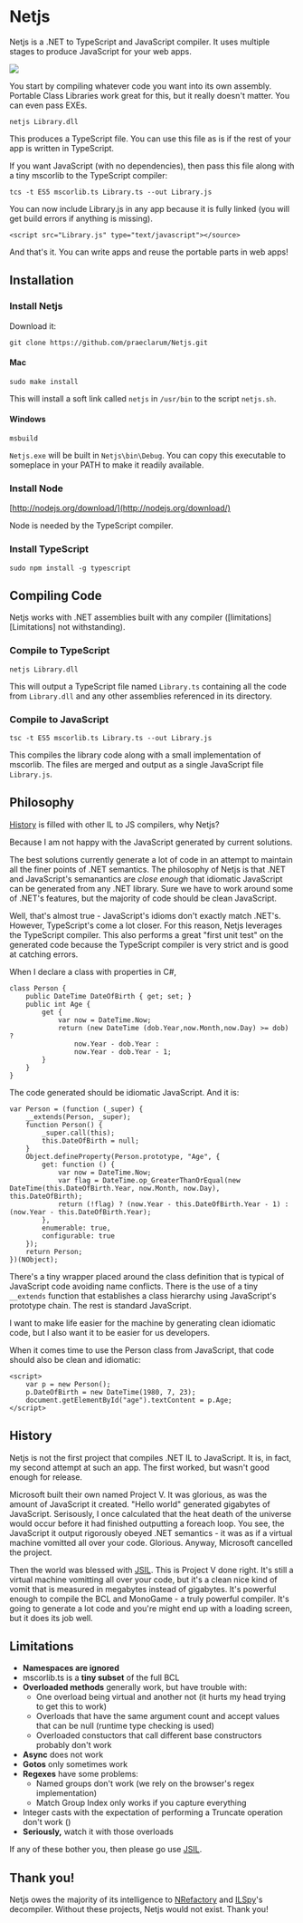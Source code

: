 # Netjs

Netjs is a .NET to TypeScript and JavaScript compiler. It uses multiple stages to produce JavaScript for your web apps.

<img src="Images/Explanation.png" />

You start by compiling whatever code you want into its own assembly. Portable Class Libraries work great for this, but it really doesn't matter. You can even pass EXEs.

    netjs Library.dll

This produces a TypeScript file. You can use this file as is if the rest of your app is written in TypeScript.

If you want JavaScript (with no dependencies), then pass this file along with a tiny mscorlib to the TypeScript compiler:

    tcs -t ES5 mscorlib.ts Library.ts --out Library.js

You can now include Library.js in any app because it is fully linked (you will get build errors if anything is missing).

    <script src="Library.js" type="text/javascript"></source>

And that's it. You can write apps and reuse the portable parts in web apps!


## Installation

### Install Netjs

Download it:

    git clone https://github.com/praeclarum/Netjs.git

#### Mac

    sudo make install

This will install a soft link called `netjs` in `/usr/bin` to the script `netjs.sh`.

#### Windows

    msbuild

`Netjs.exe` will be built in `Netjs\bin\Debug`. You can copy this executable to someplace in your PATH to make it readily available.


### Install Node

[http://nodejs.org/download/](http://nodejs.org/download/)

Node is needed by the TypeScript compiler.

### Install TypeScript

    sudo npm install -g typescript




## Compiling Code

Netjs works with .NET assemblies built with any compiler ([limitations][Limitations] not withstanding).

### Compile to TypeScript

    netjs Library.dll

This will output a TypeScript file named `Library.ts` containing all the code from `Library.dll` and any other assemblies referenced in its directory.

### Compile to JavaScript

    tsc -t ES5 mscorlib.ts Library.ts --out Library.js 

This compiles the library code along with a small implementation of mscorlib. The files are merged and output as a single JavaScript file `Library.js`.


## Philosophy

[History](#history) is filled with other IL to JS compilers, why Netjs?

Because I am not happy with the JavaScript generated by current solutions.

The best solutions currently generate a lot of code in an attempt to maintain all the finer points of .NET semantics. The philosophy of Netjs is that .NET and JavaScript's semanantics are *close enough* that idiomatic JavaScript can be generated from any .NET library. Sure we have to work around some of .NET's features, but the majority of code should be clean JavaScript. 

Well, that's almost true - JavaScript's idioms don't exactly match .NET's. However, TypeScript's come a lot closer. For this reason, Netjs leverages the TypeScript compiler. This also performs a great "first unit test" on the generated code because the TypeScript compiler is very strict and is good at catching errors.

When I declare a class with properties in C#,

    class Person {
        public DateTime DateOfBirth { get; set; }
        public int Age {
            get {
                var now = DateTime.Now;
                return (new DateTime (dob.Year,now.Month,now.Day) >= dob) ? 
                    now.Year - dob.Year : 
                    now.Year - dob.Year - 1;
            }
        }
    }

The code generated should be idiomatic JavaScript. And it is:

    var Person = (function (_super) {
        __extends(Person, _super);
        function Person() {
            _super.call(this);
            this.DateOfBirth = null;
        }
        Object.defineProperty(Person.prototype, "Age", {
            get: function () {
                var now = DateTime.Now;
                var flag = DateTime.op_GreaterThanOrEqual(new DateTime(this.DateOfBirth.Year, now.Month, now.Day), this.DateOfBirth);
                return (!flag) ? (now.Year - this.DateOfBirth.Year - 1) : (now.Year - this.DateOfBirth.Year);
            },
            enumerable: true,
            configurable: true
        });
        return Person;
    })(NObject);

There's a tiny wrapper placed around the class definition that is typical of JavaScript code avoiding name conflicts. There is the use of a tiny `__extends` function that establishes a class hierarchy using JavaScript's prototype chain. The rest is standard JavaScript.

I want to make life easier for the machine by generating clean idiomatic code, but I also want it to be easier for us developers. 

When it comes time to use the Person class from JavaScript, that code should also be clean and idiomatic:

    <script>
        var p = new Person();
        p.DateOfBirth = new DateTime(1980, 7, 23);
        document.getElementById("age").textContent = p.Age;
    </script>




## History

Netjs is not the first project that compiles .NET IL to JavaScript. It is, in fact, my second attempt at such an app. The first worked, but wasn't good enough for release.

Microsoft built their own named Project V. It was glorious, as was the amount of JavaScript it created. "Hello world" generated gigabytes of JavaScript. Serisously, I once calculated that the heat death of the universe would occur before it had finished outputting a foreach loop. You see, the JavaScript it output rigorously obeyed .NET semantics - it was as if a virtual machine vomitted all over your code. Glorious. Anyway, Microsoft cancelled the project.

Then the world was blessed with [JSIL][]. This is Project V done right. It's still a virtual machine vomitting all over your code, but it's a clean nice kind of vomit that is measured in megabytes instead of gigabytes. It's powerful enough to compile the BCL and MonoGame - a truly powerful compiler. It's going to generate a lot code and you're might end up with a loading screen, but it does its job well.


## Limitations

* **Namespaces are ignored**
* mscorlib.ts is a **tiny subset** of the full BCL
* **Overloaded methods** generally work, but have trouble with:
    - One overload being virtual and another not (it hurts my head trying to get this to work)
    - Overloads that have the same argument count and accept values that can be null (runtime type checking is used)
    - Overloaded constuctors that call different base constructors probably don't work
* **Async** does not work
* **Gotos** only sometimes work
* **Regexes** have some problems:
    - Named groups don't work (we rely on the browser's regex implementation)
    - Match Group Index only works if you capture everything
* Integer casts with the expectation of performing a Truncate operation don't work ()
* **Seriously,** watch it with those overloads

If any of these bother you, then please go use [JSIL][]. 

[JSIL]: http://www.jsil.org/


## Thank you!

Netjs owes the majority of its intelligence to [NRefactory][] and [ILSpy][]'s decompiler. Without these projects, Netjs would not exist. Thank you!

[NRefactory]: https://github.com/icsharpcode/NRefactory/
[ILSpy]: http://ilspy.net/

